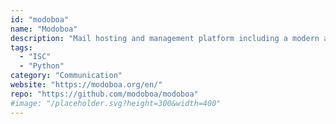 ```yaml
---
id: "modoboa"
name: "Modoboa"
description: "Mail hosting and management platform including a modern and simplified web user interface."
tags:
  - "ISC"
  - "Python"
category: "Communication"
website: "https://modoboa.org/en/"
repo: "https://github.com/modoboa/modoboa"
#image: "/placeholder.svg?height=300&width=400"
---
```


